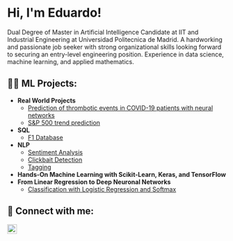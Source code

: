 <h1>Hi, I'm Eduardo!</h1>
Dual Degree of Master in Artificial Intelligence Candidate at IIT and Industrial Engineering at Universidad Politecnica de Madrid. A hardworking and passionate job seeker with strong organizational skills looking forward to securing an entry-level engineering position. Experience in data science, machine learning, and applied mathematics.
<h2>👨‍💻 ML Projects:</h2>

- <b>Real World Projects</b>
  - [Prediction of thrombotic events in COVID-19 patients with neural networks](https://github.com/edugaleote/Prediction-of-thrombotic-events-in-COVID-19-patients-with-neural-networks)
  - [S&P 500 trend prediction](https://github.com/edugaleote/SYP500-trend-prediction/tree/main)
- <b>SQL</b>
  - [F1 Database](https://github.com/edugaleote/F1-database-SQL)
- <b>NLP</b>
  - [Sentiment Analysis](https://github.com/edugaleote/Sentiment-analysis)
  - [Clickbait Detection](https://github.com/edugaleote/Clickbait-detection)
  - [Tagging](https://github.com/edugaleote/Tagging-in-NLP)
- <b>Hands-On Machine Learning with Scikit-Learn, Keras, and TensorFlow</b>
- <b>From Linear Regression to Deep Neuronal Networks</b>
  - [Classification with Logistic Regression and Softmax](https://github.com/edugaleote/Logistic-regression-and-softmax-regression)

<h2> 🤳 Connect with me:</h2>

[<img align="left" alt="JoshMadakor | LinkedIn" width="22px" src="https://cdn.jsdelivr.net/npm/simple-icons@v3/icons/linkedin.svg" />][linkedin]

[linkedin]: https://www.linkedin.com/in/eduardogaleote/

